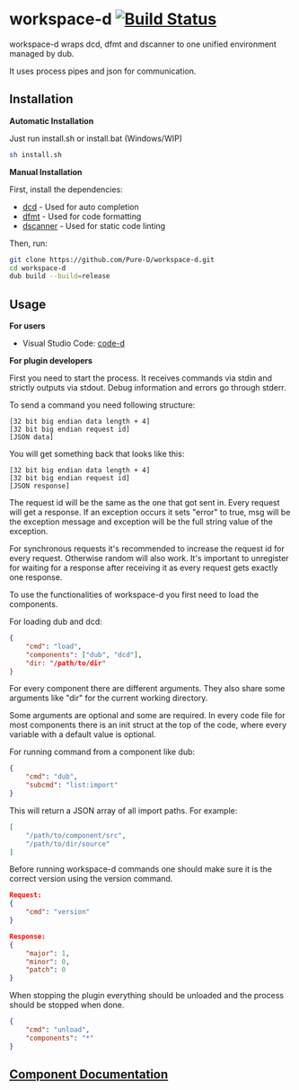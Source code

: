 # workspace-d [![Build Status](https://travis-ci.org/Pure-D/workspace-d.svg?branch=master)](https://travis-ci.org/Pure-D/workspace-d)

workspace-d wraps dcd, dfmt and dscanner to one unified environment managed by dub.

It uses process pipes and json for communication.

## Installation

**Automatic Installation**

Just run install.sh or install.bat (Windows/WIP)

```sh
sh install.sh
```

**Manual Installation**

First, install the dependencies:
 
* [dcd](https://github.com/Hackerpilot/DCD) - Used for auto completion
* [dfmt](https://github.com/Hackerpilot/dfmt) - Used for code formatting
* [dscanner](https://github.com/Hackerpilot/Dscanner) - Used for static code linting

Then, run:

```sh
git clone https://github.com/Pure-D/workspace-d.git
cd workspace-d
dub build --build=release
```

## Usage

**For users**

* Visual Studio Code: [code-d](https://github.com/Pure-D/code-d)

**For plugin developers**

First you need to start the process. It receives commands via stdin and strictly outputs via stdout. Debug information and errors go through stderr.

To send a command you need following structure:

```
[32 bit big endian data length + 4]
[32 bit big endian request id]
[JSON data]
```

You will get something back that looks like this:

```
[32 bit big endian data length + 4]
[32 bit big endian request id]
[JSON response]
```

The request id will be the same as the one that got sent in. Every request will get a response. If an exception occurs it sets "error" to true,
msg will be the exception message and exception will be the full string value of the exception.

For synchronous requests it's recommended to increase the request id for every request. Otherwise random will also work. It's important to unregister
for waiting for a response after receiving it as every request gets exactly one response.

To use the functionalities of workspace-d you first need to load the components.

For loading dub and dcd:

```json
{
	"cmd": "load",
	"components": ["dub", "dcd"],
	"dir: "/path/to/dir"
}
```

For every component there are different arguments. They also share some arguments like "dir" for the current working directory.

Some arguments are optional and some are required. In every code file for most components there is an init struct at the top of the code, where every
variable with a default value is optional.

For running command from a component like dub:

```json
{
	"cmd": "dub",
	"subcmd": "list:import"
}
```

This will return a JSON array of all import paths. For example:

```json
[
	"/path/to/component/src",
	"/path/to/dir/source"
]
```

Before running workspace-d commands one should make sure it is the correct version using the version command.
```json
Request:
{
	"cmd": "version"
}

Response:
{
	"major": 1,
	"minor": 0,
	"patch": 0
}
```

When stopping the plugin everything should be unloaded and the process should be stopped when done.

```json
{
	"cmd": "unload",
	"components": "*"
}
```

## [Component Documentation](http://workspaced.webfreak.org)